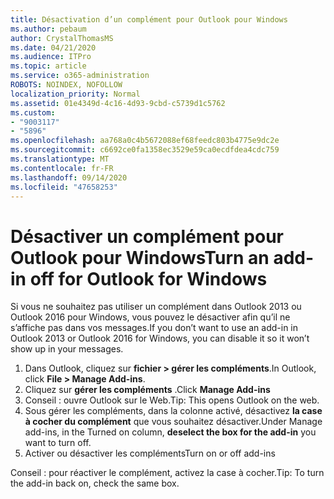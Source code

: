 ```yaml
---
title: Désactivation d’un complément pour Outlook pour Windows
ms.author: pebaum
author: CrystalThomasMS
ms.date: 04/21/2020
ms.audience: ITPro
ms.topic: article
ms.service: o365-administration
ROBOTS: NOINDEX, NOFOLLOW
localization_priority: Normal
ms.assetid: 01e4349d-4c16-4d93-9cbd-c5739d1c5762
ms.custom:
- "9003117"
- "5896"
ms.openlocfilehash: aa768a0c4b5672088ef68feedc803b4775e9dc2e
ms.sourcegitcommit: c6692ce0fa1358ec3529e59ca0ecdfdea4cdc759
ms.translationtype: MT
ms.contentlocale: fr-FR
ms.lasthandoff: 09/14/2020
ms.locfileid: "47658253"
---
```

# <a name="turn-an-add-in-off-for-outlook-for-windows"></a><span data-ttu-id="6aadd-102">Désactiver un complément pour Outlook pour Windows</span><span class="sxs-lookup"><span data-stu-id="6aadd-102">Turn an add-in off for Outlook for Windows</span></span>

<span data-ttu-id="6aadd-103">Si vous ne souhaitez pas utiliser un complément dans Outlook 2013 ou Outlook 2016 pour Windows, vous pouvez le désactiver afin qu’il ne s’affiche pas dans vos messages.</span><span class="sxs-lookup"><span data-stu-id="6aadd-103">If you don’t want to use an add-in in Outlook 2013 or Outlook 2016 for Windows, you can disable it so it won’t show up in your messages.</span></span>  

1. <span data-ttu-id="6aadd-104">Dans Outlook, cliquez sur **fichier > gérer les compléments**.</span><span class="sxs-lookup"><span data-stu-id="6aadd-104">In Outlook, click **File > Manage Add-ins**.</span></span>
2. <span data-ttu-id="6aadd-105">Cliquez sur **gérer les compléments** .</span><span class="sxs-lookup"><span data-stu-id="6aadd-105">Click  **Manage Add-ins**</span></span>
3. <span data-ttu-id="6aadd-106">Conseil : ouvre Outlook sur le Web.</span><span class="sxs-lookup"><span data-stu-id="6aadd-106">Tip: This opens Outlook on the web.</span></span>
4. <span data-ttu-id="6aadd-107">Sous gérer les compléments, dans la colonne activé, désactivez **la case à cocher du complément**  que vous souhaitez désactiver.</span><span class="sxs-lookup"><span data-stu-id="6aadd-107">Under Manage add-ins, in the Turned on column, **deselect the box for the add-in**  you want to turn off.</span></span>
5. <span data-ttu-id="6aadd-108">Activer ou désactiver les compléments</span><span class="sxs-lookup"><span data-stu-id="6aadd-108">Turn on or off add-ins</span></span>

<span data-ttu-id="6aadd-109">Conseil : pour réactiver le complément, activez la case à cocher.</span><span class="sxs-lookup"><span data-stu-id="6aadd-109">Tip: To turn the add-in back on, check the same box.</span></span>
